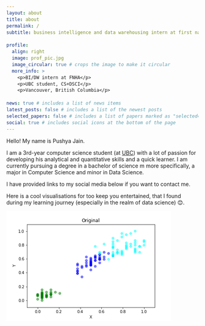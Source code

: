 ```yaml
---
layout: about
title: about
permalink: /
subtitle: business intelligence and data warehousing intern at first nations health authority

profile:
  align: right
  image: prof_pic.jpg
  image_circular: true # crops the image to make it circular
  more_info: >
    <p>BI/DW intern at FNHA</p>
    <p>UBC student, CS+DSCI</p>
    <p>Vancouver, British Columbia</p>

news: true # includes a list of news items
latest_posts: false # includes a list of the newest posts
selected_papers: false # includes a list of papers marked as "selected={true}"
social: true # includes social icons at the bottom of the page
---
```


Hello! My name is Pushya Jain.

I am a 3rd-year computer science student (at [UBC](https://www.ubc.ca/)) with a lot of passion for developing his analytical and quantitative skills and a quick learner. I am currently pursuing a degree in a bachelor of science m more specifically, a major in Computer Science and minor in Data Science.

I have provided links to my social media below if you want to contact me.

Here is a cool visualisations for too keep you entertained, that I found during my learning journey (especially in the realm of data science) 😊.

![](https://raw.githubusercontent.com/Jeanselme/VisualizerTransformation/master/images/iris.gif)
